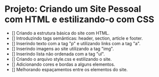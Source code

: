 # Projeto: Criando um Site Pessoal com HTML e estilizando-o com CSS

- [] Criando a estrutura básica do site com HTML.
- [] Introduzindo tags semânticas: header, section, article e footer.
- [] Inserindo texto com a tag "p" e utilizando links com a tag "a".
- [] Inserindo imagens ao site utilizando a tag "img".
- [] Inserindo lista não ordenada com a tag "ul".
- [] Criando o arquivo style.css e estilizando o site.
- [] Adicionando cores e bordas a alguns elementos.
- [] Melhorando espaçamentos entre os elementos do site.